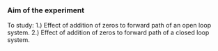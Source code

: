 ### Aim of the experiment
To study:
1.) Effect of addition of zeros to forward path of an open loop system.
2.) Effect of addition of zeros to forward path of a closed loop system.